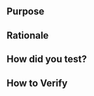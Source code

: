 <!--
Thank you for providing a solution to make this project better!
Please fill in as much of the template below as you’re able.
-->

## Purpose

<!-- Reason for the PR (solves an issue/problem, adds a feature, etc) -->

## Rationale

<!-- How did you come to this conclusion as the solution? What was your reasoning? What were you trying to do? -->

## How did you test?

<!-- Where are your unit tests? How did you verify this solution? -->

## How to Verify

<!-- List of steps to validate your PR -->

<!-- I prefer Test Driven Development (TDD) or BDD so ideally you have added to the unit test suite to prove it was a problem before and now the problem is solved -->

<!-- EXAMPLE Steps
1. Check out this branch
2. Run `npm install`
3. Revert library fix: `git checkout master -- path/to/file(s)`
4. Run `npm test`. # of tests added will fail without this fix
5. Review & validate the test cases written to understand what scenarios are fixed.
6. Reset the library to this branch. `git checkout HEAD -- path/to/file(s)
7. Run `npm test` again. All tests will pass verifying there was no regression and the buggy scenarios were fixed.
-->
